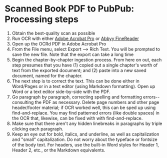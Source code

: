 # Scanned Book PDF to PubPub: Processing steps

1. Obtain the best-quality scan as possible
2. Run OCR with either [Adobe Acrobat Pro](https://acrobat.adobe.com/us/en/acrobat.html) or [Abbyy FineReader](https://pdf.abbyy.com)
3. Open up the OCRd PDF in Adobe Acrobat Pro
4. From the File menu, select Export --> Rich Text. You will be prompted to save the new file. Note that the export can take a long time
5. Begin the chapter-by-chapter ingestion process. From here on out, each step presumes that you have (1) copied out a single chapter's worth of text from the exported document; and (2) paste into a new saved document, named for the chapter. 
6. The next step is to correct the text. This can be done either in Word/Pages or in a text editor (using Markdown formatting). Open up Word or a text editor side-by-side with the PDF. 
7. Go paragraph by paragraph, correcting spelling and formatting errors--consulting the PDF as necessary. Delete page numbers and other page header/footer material; if OCR worked well, this can be sped up using find-and-replace.  You may find patterned errors (like double spaces) in the OCR that, likewise, can be fixed with with find-and-replace.
8. Make sure that there aren't any hidden linebreaks in paragraphs by triple clicking each paragraph. 
9. Keep an eye out for bold, italics, and underline, as well as capitalization and "small" capitalization. Do not worry about the typeface or fontsize of the body text. For headers, use the built-in Word styles for Header 1, Header 2, etc., or the Markdown equivalents. 
